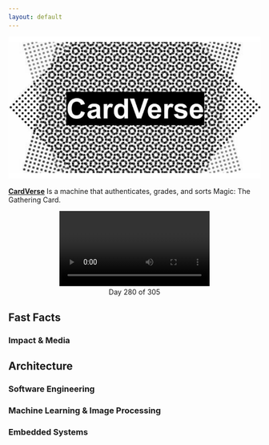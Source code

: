 ```yaml
---
layout: default
---
```


<p align="center">
  <img src="assets/logo.jpg" alt="Banner">
</p>

**[CardVerse](http://jatanjay.github.io/cardverse)** Is a machine that authenticates, grades, and sorts Magic: The Gathering Card.

<figure align="center">
    <video controls autoplay>
        <source src="assets/card_verse_work..mp4" type="video/mp4">
    </video>
    <figcaption>Day 280 of 305</figcaption>
</figure>

## Fast Facts

### Impact & Media

## Architecture

### Software Engineering

### Machine Learning & Image Processing

### Embedded Systems

